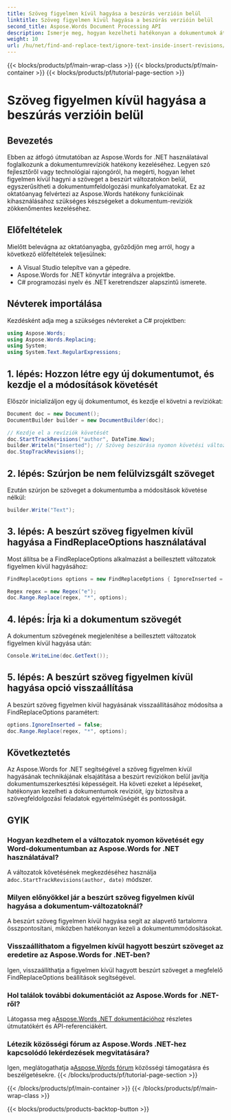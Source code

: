 ```yaml
---
title: Szöveg figyelmen kívül hagyása a beszúrás verzióin belül
linktitle: Szöveg figyelmen kívül hagyása a beszúrás verzióin belül
second_title: Aspose.Words Document Processing API
description: Ismerje meg, hogyan kezelheti hatékonyan a dokumentumok átdolgozását az Aspose.Words for .NET segítségével. Fedezze fel azokat a technikákat, amelyek segítségével figyelmen kívül hagyhatja a szöveget a beszúrási változatokon belül az egyszerűsített szerkesztés érdekében.
weight: 10
url: /hu/net/find-and-replace-text/ignore-text-inside-insert-revisions/
---
```


{{< blocks/products/pf/main-wrap-class >}}
{{< blocks/products/pf/main-container >}}
{{< blocks/products/pf/tutorial-page-section >}}

# Szöveg figyelmen kívül hagyása a beszúrás verzióin belül

## Bevezetés

Ebben az átfogó útmutatóban az Aspose.Words for .NET használatával foglalkozunk a dokumentumrevíziók hatékony kezeléséhez. Legyen szó fejlesztőről vagy technológiai rajongóról, ha megérti, hogyan lehet figyelmen kívül hagyni a szöveget a beszúrt változatokon belül, egyszerűsítheti a dokumentumfeldolgozási munkafolyamatokat. Ez az oktatóanyag felvértezi az Aspose.Words hatékony funkcióinak kihasználásához szükséges készségeket a dokumentum-revíziók zökkenőmentes kezeléséhez.

## Előfeltételek

Mielőtt belevágna az oktatóanyagba, győződjön meg arról, hogy a következő előfeltételek teljesülnek:
- A Visual Studio telepítve van a gépedre.
- Aspose.Words for .NET könyvtár integrálva a projektbe.
- C# programozási nyelv és .NET keretrendszer alapszintű ismerete.

## Névterek importálása

Kezdésként adja meg a szükséges névtereket a C# projektben:
```csharp
using Aspose.Words;
using Aspose.Words.Replacing;
using System;
using System.Text.RegularExpressions;
```

## 1. lépés: Hozzon létre egy új dokumentumot, és kezdje el a módosítások követését

Először inicializáljon egy új dokumentumot, és kezdje el követni a revíziókat:
```csharp
Document doc = new Document();
DocumentBuilder builder = new DocumentBuilder(doc);

// Kezdje el a revíziók követését
doc.StartTrackRevisions("author", DateTime.Now);
builder.Writeln("Inserted"); // Szöveg beszúrása nyomon követési változatokkal
doc.StopTrackRevisions();
```

## 2. lépés: Szúrjon be nem felülvizsgált szöveget

Ezután szúrjon be szöveget a dokumentumba a módosítások követése nélkül:
```csharp
builder.Write("Text");
```

## 3. lépés: A beszúrt szöveg figyelmen kívül hagyása a FindReplaceOptions használatával

Most állítsa be a FindReplaceOptions alkalmazást a beillesztett változatok figyelmen kívül hagyásához:
```csharp
FindReplaceOptions options = new FindReplaceOptions { IgnoreInserted = true };

Regex regex = new Regex("e");
doc.Range.Replace(regex, "*", options);
```

## 4. lépés: Írja ki a dokumentum szövegét

A dokumentum szövegének megjelenítése a beillesztett változatok figyelmen kívül hagyása után:
```csharp
Console.WriteLine(doc.GetText());
```

## 5. lépés: A beszúrt szöveg figyelmen kívül hagyása opció visszaállítása

A beszúrt szöveg figyelmen kívül hagyásának visszaállításához módosítsa a FindReplaceOptions paramétert:
```csharp
options.IgnoreInserted = false;
doc.Range.Replace(regex, "*", options);
```

## Következtetés

Az Aspose.Words for .NET segítségével a szöveg figyelmen kívül hagyásának technikájának elsajátítása a beszúrt revíziókon belül javítja dokumentumszerkesztési képességeit. Ha követi ezeket a lépéseket, hatékonyan kezelheti a dokumentumok revízióit, így biztosítva a szövegfeldolgozási feladatok egyértelműségét és pontosságát.

## GYIK

### Hogyan kezdhetem el a változatok nyomon követését egy Word-dokumentumban az Aspose.Words for .NET használatával?
 A változatok követésének megkezdéséhez használja a`doc.StartTrackRevisions(author, date)` módszer.

### Milyen előnyökkel jár a beszúrt szöveg figyelmen kívül hagyása a dokumentum-változatoknál?
A beszúrt szöveg figyelmen kívül hagyása segít az alapvető tartalomra összpontosítani, miközben hatékonyan kezeli a dokumentummódosításokat.

### Visszaállíthatom a figyelmen kívül hagyott beszúrt szöveget az eredetire az Aspose.Words for .NET-ben?
Igen, visszaállíthatja a figyelmen kívül hagyott beszúrt szöveget a megfelelő FindReplaceOptions beállítások segítségével.

### Hol találok további dokumentációt az Aspose.Words for .NET-ről?
 Látogassa meg a[Aspose.Words .NET dokumentációhoz](https://reference.aspose.com/words/net/) részletes útmutatókért és API-referenciákért.

### Létezik közösségi fórum az Aspose.Words .NET-hez kapcsolódó lekérdezések megvitatására?
 Igen, meglátogathatja a[Aspose.Words fórum](https://forum.aspose.com/c/words/8) közösségi támogatásra és beszélgetésekre.
{{< /blocks/products/pf/tutorial-page-section >}}

{{< /blocks/products/pf/main-container >}}
{{< /blocks/products/pf/main-wrap-class >}}

{{< blocks/products/products-backtop-button >}}
